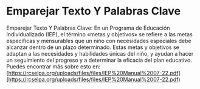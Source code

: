 # Emparejar Texto Y Palabras Clave
Emparejar Texto Y Palabras Clave: En un Programa de Educación Individualizado (IEP), el término «metas y objetivos» se refiere a las metas específicas y mensurables que un niño con necesidades especiales debe alcanzar dentro de un plazo determinado. Estas metas y objetivos se adaptan a las necesidades y habilidades únicas del niño, y ayudan a hacer un seguimiento del progreso y a determinar la eficacia del plan educativo.
Puedes encontrar más sobre esto en: [https://rcselpa.org/uploads/files/files/IEP%20Manual%2007-22.pdf](https://rcselpa.org/uploads/files/files/IEP%20Manual%2007-22.pdf)